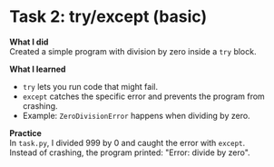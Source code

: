 # Task 2: try/except (basic)

**What I did**  
Created a simple program with division by zero inside a `try` block.

**What I learned**  
- `try` lets you run code that might fail.  
- `except` catches the specific error and prevents the program from crashing.  
- Example: `ZeroDivisionError` happens when dividing by zero.

**Practice**  
In `task.py`, I divided 999 by 0 and caught the error with `except`.  
Instead of crashing, the program printed: "Error: divide by zero".